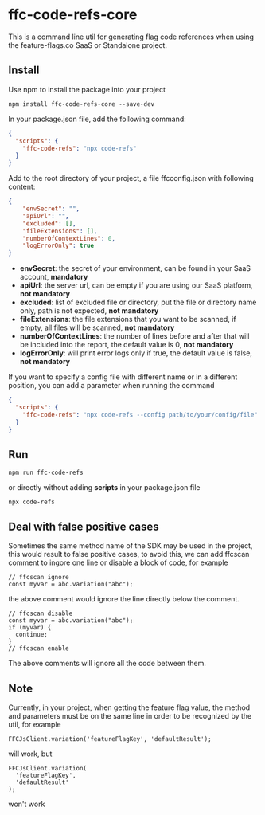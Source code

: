 # ffc-code-refs-core
This is a command line util for generating flag code references when using the feature-flags.co SaaS or Standalone project. 


## Install

Use npm to install the package into your project
  ```
  npm install ffc-code-refs-core --save-dev
  ```

In your package.json file,  add the following command:

```json
{
  "scripts": {
    "ffc-code-refs": "npx code-refs"
  }
}
```

Add to the root directory of your project, a file ffcconfig.json with following content:
```json
{
    "envSecret": "",
    "apiUrl": "",
    "excluded": [],
    "fileExtensions": [],
    "numberOfContextLines": 0,
    "logErrorOnly": true
}
```
- **envSecret**: the secret of your environment, can be found in your SaaS account, **mandatory**
- **apiUrl**: the server url, can be empty if you are using our SaaS platform,  **not mandatory**
- **excluded**: list of excluded file or directory, put the file or directory name only, path is not expected, **not mandatory**
- **fileExtensions**: the file extensions that you want to be scanned, if empty, all files will be scanned, **not mandatory**
- **numberOfContextLines**: the number of lines before and after that will be included into the report, the default value is 0, **not mandatory**
- **logErrorOnly**: will print error logs only if true, the default value is false, **not mandatory**

If you want to specify a config file with different name or in a different position, you can add a parameter when running the command
```json
{
  "scripts": {
    "ffc-code-refs": "npx code-refs --config path/to/your/config/file"
  }
}
```

## Run

```
npm run ffc-code-refs
```

or directly without adding **scripts** in your package.json file 

```
npx code-refs
```

## Deal with false positive cases

Sometimes the same method name of the SDK may be used in the project, this would result to false positive cases, to avoid this, we can add ffcscan comment to ingore one line or disable a block of code, for example 

```
// ffcscan ignore
const myvar = abc.variation("abc");
```

the above comment would ignore the line directly below the comment.

```
// ffcscan disable
const myvar = abc.variation("abc");
if (myvar) {
  continue;
}
// ffcscan enable
```

The above comments will ignore all the code between them.

## Note
Currently, in your project, when getting the feature flag value, the method and parameters must be on the same line in order to be recognized by the util, for example

```
FFCJsClient.variation('featureFlagKey', 'defaultResult');
```

will work, but 

```
FFCJsClient.variation(
  'featureFlagKey', 
  'defaultResult'
);
```
won't work
